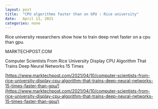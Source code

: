 ```yaml
---
layout: post
title:  "CPU algorithms faster than on GPU : Rice university"
date:   April 11, 2021
categories: none
---
```


Rice university researchers show how to train deep nnet faster on a cpu than gpu.



MARKTECHPOST.COM




Computer Scientists From Rice University Display CPU Algorithm That Trains Deep Neural Networks 15 Times



[https://www.marktechpost.com/2021/04/10/computer-scientists-from-rice-university-display-cpu-algorithm-that-trains-deep-neural-networks-15-times-faster-than-gpu/](https://www.marktechpost.com/2021/04/10/computer-scientists-from-rice-university-display-cpu-algorithm-that-trains-deep-neural-networks-15-times-faster-than-gpu/)



 

